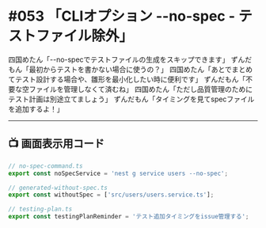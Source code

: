 # #053 「CLIオプション --no-spec - テストファイル除外」

四国めたん「--no-specでテストファイルの生成をスキップできます」
ずんだもん「最初からテストを書かない場合に使うの？」
四国めたん「あとでまとめてテスト設計する場合や、雛形を最小化したい時に便利です」
ずんだもん「不要な空ファイルを管理しなくて済むね」
四国めたん「ただし品質管理のためにテスト計画は別途立てましょう」
ずんだもん「タイミングを見てspecファイルを追加するよ！」

---

## 📺 画面表示用コード

```typescript
// no-spec-command.ts
export const noSpecService = 'nest g service users --no-spec';

// generated-without-spec.ts
export const withoutSpec = ['src/users/users.service.ts'];

// testing-plan.ts
export const testingPlanReminder = 'テスト追加タイミングをissue管理する';
```
